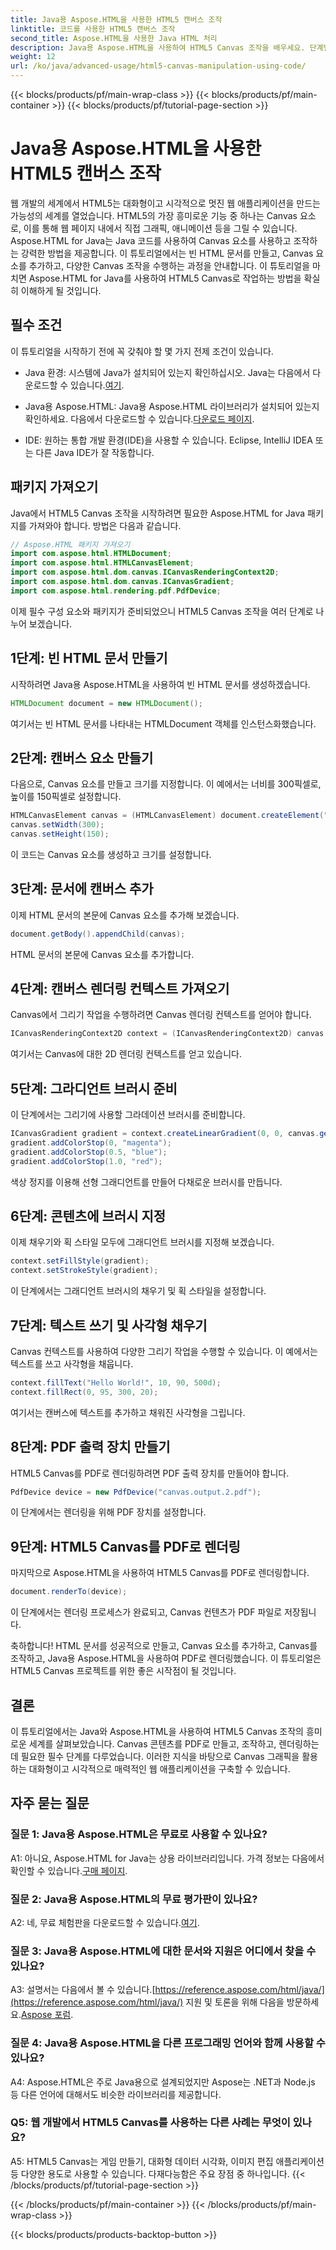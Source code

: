 ```yaml
---
title: Java용 Aspose.HTML을 사용한 HTML5 캔버스 조작
linktitle: 코드를 사용한 HTML5 캔버스 조작
second_title: Aspose.HTML을 사용한 Java HTML 처리
description: Java용 Aspose.HTML을 사용하여 HTML5 Canvas 조작을 배우세요. 단계별 안내로 대화형 그래픽을 만드세요.
weight: 12
url: /ko/java/advanced-usage/html5-canvas-manipulation-using-code/
---
```


{{< blocks/products/pf/main-wrap-class >}}
{{< blocks/products/pf/main-container >}}
{{< blocks/products/pf/tutorial-page-section >}}

# Java용 Aspose.HTML을 사용한 HTML5 캔버스 조작

웹 개발의 세계에서 HTML5는 대화형이고 시각적으로 멋진 웹 애플리케이션을 만드는 가능성의 세계를 열었습니다. HTML5의 가장 흥미로운 기능 중 하나는 Canvas 요소로, 이를 통해 웹 페이지 내에서 직접 그래픽, 애니메이션 등을 그릴 수 있습니다. Aspose.HTML for Java는 Java 코드를 사용하여 Canvas 요소를 사용하고 조작하는 강력한 방법을 제공합니다. 이 튜토리얼에서는 빈 HTML 문서를 만들고, Canvas 요소를 추가하고, 다양한 Canvas 조작을 수행하는 과정을 안내합니다. 이 튜토리얼을 마치면 Aspose.HTML for Java를 사용하여 HTML5 Canvas로 작업하는 방법을 확실히 이해하게 될 것입니다.

## 필수 조건

이 튜토리얼을 시작하기 전에 꼭 갖춰야 할 몇 가지 전제 조건이 있습니다.

-  Java 환경: 시스템에 Java가 설치되어 있는지 확인하십시오. Java는 다음에서 다운로드할 수 있습니다.[여기](https://www.java.com/download/).

-  Java용 Aspose.HTML: Java용 Aspose.HTML 라이브러리가 설치되어 있는지 확인하세요. 다음에서 다운로드할 수 있습니다.[다운로드 페이지](https://releases.aspose.com/html/java/).

- IDE: 원하는 통합 개발 환경(IDE)을 사용할 수 있습니다. Eclipse, IntelliJ IDEA 또는 다른 Java IDE가 잘 작동합니다.

## 패키지 가져오기

Java에서 HTML5 Canvas 조작을 시작하려면 필요한 Aspose.HTML for Java 패키지를 가져와야 합니다. 방법은 다음과 같습니다.

```java
// Aspose.HTML 패키지 가져오기
import com.aspose.html.HTMLDocument;
import com.aspose.html.HTMLCanvasElement;
import com.aspose.html.dom.canvas.ICanvasRenderingContext2D;
import com.aspose.html.dom.canvas.ICanvasGradient;
import com.aspose.html.rendering.pdf.PdfDevice;
```

이제 필수 구성 요소와 패키지가 준비되었으니 HTML5 Canvas 조작을 여러 단계로 나누어 보겠습니다.

## 1단계: 빈 HTML 문서 만들기

시작하려면 Java용 Aspose.HTML을 사용하여 빈 HTML 문서를 생성하겠습니다.

```java
HTMLDocument document = new HTMLDocument();
```

여기서는 빈 HTML 문서를 나타내는 HTMLDocument 객체를 인스턴스화했습니다.

## 2단계: 캔버스 요소 만들기

다음으로, Canvas 요소를 만들고 크기를 지정합니다. 이 예에서는 너비를 300픽셀로, 높이를 150픽셀로 설정합니다.

```java
HTMLCanvasElement canvas = (HTMLCanvasElement) document.createElement("canvas");
canvas.setWidth(300);
canvas.setHeight(150);
```

이 코드는 Canvas 요소를 생성하고 크기를 설정합니다.

## 3단계: 문서에 캔버스 추가

이제 HTML 문서의 본문에 Canvas 요소를 추가해 보겠습니다.

```java
document.getBody().appendChild(canvas);
```

HTML 문서의 본문에 Canvas 요소를 추가합니다.

## 4단계: 캔버스 렌더링 컨텍스트 가져오기

Canvas에서 그리기 작업을 수행하려면 Canvas 렌더링 컨텍스트를 얻어야 합니다.

```java
ICanvasRenderingContext2D context = (ICanvasRenderingContext2D) canvas.getContext("2d");
```

여기서는 Canvas에 대한 2D 렌더링 컨텍스트를 얻고 있습니다.

## 5단계: 그라디언트 브러시 준비

이 단계에서는 그리기에 사용할 그라데이션 브러시를 준비합니다.

```java
ICanvasGradient gradient = context.createLinearGradient(0, 0, canvas.getWidth(), 0);
gradient.addColorStop(0, "magenta");
gradient.addColorStop(0.5, "blue");
gradient.addColorStop(1.0, "red");
```

색상 정지를 이용해 선형 그래디언트를 만들어 다채로운 브러시를 만듭니다.

## 6단계: 콘텐츠에 브러시 지정

이제 채우기와 획 스타일 모두에 그래디언트 브러시를 지정해 보겠습니다.

```java
context.setFillStyle(gradient);
context.setStrokeStyle(gradient);
```

이 단계에서는 그래디언트 브러시의 채우기 및 획 스타일을 설정합니다.

## 7단계: 텍스트 쓰기 및 사각형 채우기

Canvas 컨텍스트를 사용하여 다양한 그리기 작업을 수행할 수 있습니다. 이 예에서는 텍스트를 쓰고 사각형을 채웁니다.

```java
context.fillText("Hello World!", 10, 90, 500d);
context.fillRect(0, 95, 300, 20);
```

여기서는 캔버스에 텍스트를 추가하고 채워진 사각형을 그립니다.

## 8단계: PDF 출력 장치 만들기

HTML5 Canvas를 PDF로 렌더링하려면 PDF 출력 장치를 만들어야 합니다.

```java
PdfDevice device = new PdfDevice("canvas.output.2.pdf");
```

이 단계에서는 렌더링을 위해 PDF 장치를 설정합니다.

## 9단계: HTML5 Canvas를 PDF로 렌더링

마지막으로 Aspose.HTML을 사용하여 HTML5 Canvas를 PDF로 렌더링합니다.

```java
document.renderTo(device);
```

이 단계에서는 렌더링 프로세스가 완료되고, Canvas 컨텐츠가 PDF 파일로 저장됩니다.

축하합니다! HTML 문서를 성공적으로 만들고, Canvas 요소를 추가하고, Canvas를 조작하고, Java용 Aspose.HTML을 사용하여 PDF로 렌더링했습니다. 이 튜토리얼은 HTML5 Canvas 프로젝트를 위한 좋은 시작점이 될 것입니다.

## 결론

이 튜토리얼에서는 Java와 Aspose.HTML을 사용하여 HTML5 Canvas 조작의 흥미로운 세계를 살펴보았습니다. Canvas 콘텐츠를 PDF로 만들고, 조작하고, 렌더링하는 데 필요한 필수 단계를 다루었습니다. 이러한 지식을 바탕으로 Canvas 그래픽을 활용하는 대화형이고 시각적으로 매력적인 웹 애플리케이션을 구축할 수 있습니다.

## 자주 묻는 질문

### 질문 1: Java용 Aspose.HTML은 무료로 사용할 수 있나요?

 A1: 아니요, Aspose.HTML for Java는 상용 라이브러리입니다. 가격 정보는 다음에서 확인할 수 있습니다.[구매 페이지](https://purchase.aspose.com/buy).

### 질문 2: Java용 Aspose.HTML의 무료 평가판이 있나요?

 A2: 네, 무료 체험판을 다운로드할 수 있습니다.[여기](https://releases.aspose.com/).

### 질문 3: Java용 Aspose.HTML에 대한 문서와 지원은 어디에서 찾을 수 있나요?

 A3: 설명서는 다음에서 볼 수 있습니다.[https://reference.aspose.com/html/java/](https://reference.aspose.com/html/java/) 지원 및 토론을 위해 다음을 방문하세요.[Aspose 포럼](https://forum.aspose.com/).

### 질문 4: Java용 Aspose.HTML을 다른 프로그래밍 언어와 함께 사용할 수 있나요?

A4: Aspose.HTML은 주로 Java용으로 설계되었지만 Aspose는 .NET과 Node.js 등 다른 언어에 대해서도 비슷한 라이브러리를 제공합니다.

### Q5: 웹 개발에서 HTML5 Canvas를 사용하는 다른 사례는 무엇이 있나요?

A5: HTML5 Canvas는 게임 만들기, 대화형 데이터 시각화, 이미지 편집 애플리케이션 등 다양한 용도로 사용할 수 있습니다. 다재다능함은 주요 장점 중 하나입니다.
{{< /blocks/products/pf/tutorial-page-section >}}

{{< /blocks/products/pf/main-container >}}
{{< /blocks/products/pf/main-wrap-class >}}

{{< blocks/products/products-backtop-button >}}
